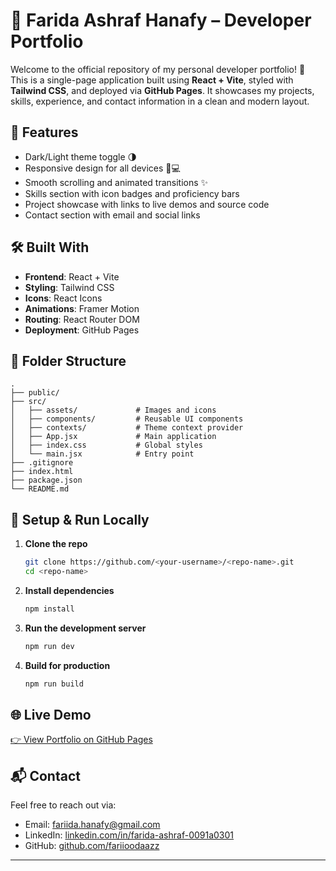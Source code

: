 # 💼 Farida Ashraf Hanafy – Developer Portfolio

Welcome to the official repository of my personal developer portfolio! 🚀  
This is a single-page application built using **React + Vite**, styled with **Tailwind CSS**, and deployed via **GitHub Pages**. It showcases my projects, skills, experience, and contact information in a clean and modern layout.

## 🌟 Features

- Dark/Light theme toggle 🌗
- Responsive design for all devices 📱💻
- Smooth scrolling and animated transitions ✨
- Skills section with icon badges and proficiency bars
- Project showcase with links to live demos and source code
- Contact section with email and social links

## 🛠️ Built With

- **Frontend**: React + Vite
- **Styling**: Tailwind CSS
- **Icons**: React Icons
- **Animations**: Framer Motion
- **Routing**: React Router DOM
- **Deployment**: GitHub Pages

## 📂 Folder Structure

```
.
├── public/
├── src/
│   ├── assets/             # Images and icons
│   ├── components/         # Reusable UI components
│   ├── contexts/           # Theme context provider
│   ├── App.jsx             # Main application
│   ├── index.css           # Global styles
│   └── main.jsx            # Entry point
├── .gitignore
├── index.html
├── package.json
└── README.md
```

## 🔧 Setup & Run Locally

1. **Clone the repo**  
   ```bash
   git clone https://github.com/<your-username>/<repo-name>.git
   cd <repo-name>
   ```

2. **Install dependencies**  
   ```bash
   npm install
   ```

3. **Run the development server**  
   ```bash
   npm run dev
   ```

4. **Build for production**  
   ```bash
   npm run build
   ```

## 🌐 Live Demo

[👉 View Portfolio on GitHub Pages](https://your-username.github.io/repo-name)


## 📬 Contact

Feel free to reach out via:

- Email: [fariida.hanafy@gmail.com](mailto:fariida.hanafy@gmail.com)
- LinkedIn: [linkedin.com/in/farida-ashraf-0091a0301](https://www.linkedin.com/in/farida-ashraf-0091a0301)
- GitHub: [github.com/fariioodaazz](https://github.com/fariioodaazz)

---
